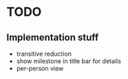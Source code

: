 # TODO

## Implementation stuff

 * transitive reduction
 * show milestone in title bar for details
 * per-person view
